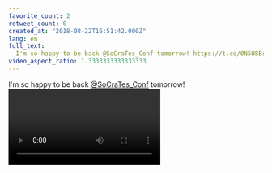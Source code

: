 ```yaml
---
favorite_count: 2
retweet_count: 0
created_at: "2018-08-22T16:51:42.000Z"
lang: en
full_text:
  I'm so happy to be back @SoCraTes_Conf tomorrow! https://t.co/0N5H8BrHoX
video_aspect_ratio: 1.3333333333333333
---
```


I'm so happy to be back [@SoCraTes_Conf](https://twitter.com/SoCraTes_Conf)
tomorrow!
![Embedded Video](https://twitter-media-coderbyheart.s3.eu-north-1.amazonaws.com/1032309347836207104-DlN_12_X0AEpxjT.mp4)
